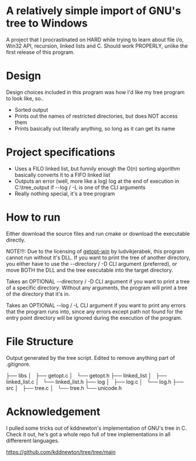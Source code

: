 # A relatively simple import of GNU's tree to Windows

A project that I procrastinated on HARD while trying to learn about file i/o, Win32 API, recursion, linked lists and C. 
Should work PROPERLY, unlike the first release of this program.


# Design

Design choices included in this program was how I'd like my tree program to look like, so..

- Sorted output
- Prints out the names of restricted directories, but does NOT access them
- Prints basically out literally anything, so long as it can get its name


# Project specifications

- Uses a FILO linked list, but funnily enough the O(n) sorting algorithm basically converts it to a FIFO linked list
- Outputs an error (well, more like a log) log at the end of execution in C:\tree_output if --log / -L is one of the CLI arguments
- Really nothing special, it's a tree program


# How to run
Either download the source files and run cmake or download the executable directly.

NOTE!!!: Due to the licensing of [getopt-win](https://github.com/ludvikjerabek/getopt-win?tab=LGPL-3.0-1-ov-file) by ludvikjerabek, this program cannot run without it's DLL. If you want to print the tree of another directory, you either have to use the --directory / -D CLI argument (preferred), or move BOTH the DLL and the tree executable into the target directory.

Takes an OPTIONAL --directory / -D CLI argument if you want to print a tree of a specific directory.
Without any arguments, the program will print a tree of the directory that it's in.

Takes an OPTIONAL --log / -L CLI argument if you want to print any errors that the program runs into, since any errors except path not found for the entry point directory will be ignored during the execution of the program.


# File Structure

Output generated by the tree script.
Edited to remove anything part of .gitignore.

├── libs
│   ├── getopt.c
│   └── getopt.h
├── linked_list
│   ├── linked_list.c
│   └── linked_list.h
├── log
│   ├── log.c
│   └── log.h
├── src
│   ├── tree.c
│   └── tree.h
└── unicode.h


# Acknowledgement

I pulled some tricks out of kddnewton's implementation of GNU's tree in C. Check it out, he's got a whole repo full of tree implementations in all differerent languages.

<https://github.com/kddnewton/tree/tree/main>